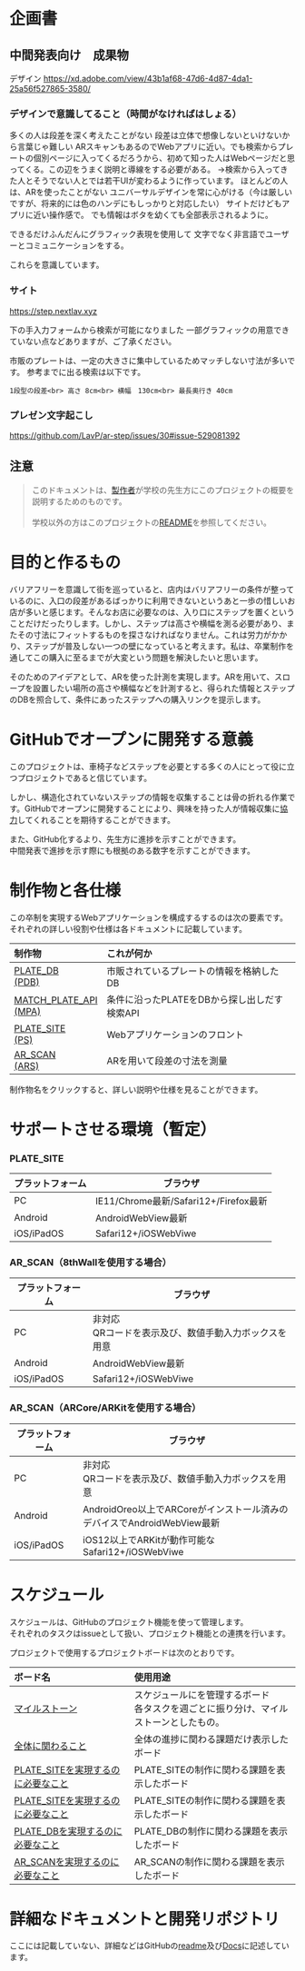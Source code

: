 # 企画書

## 中間発表向け　成果物

デザイン
https://xd.adobe.com/view/43b1af68-47d6-4d87-4da1-25a56f527865-3580/

### デザインで意識してること（時間がなければはしょる）
多くの人は段差を深く考えたことがない
段差は立体で想像しないといけないから言葉じゃ難しい
ARスキャンもあるのでWebアプリに近い。でも検索からプレートの個別ページに入ってくるだろうから、初めて知った人はWebページだと思ってくる。この辺をうまく説明と導線をする必要がある。
→検索から入ってきた人とそうでない人とでは若干UIが変わるように作っています。
ほとんどの人は、ARを使ったことがない
ユニバーサルデザインを常に心がける（今は厳しいですが、将来的には色のハンデにもしっかりと対応したい）
サイトだけどもアプリに近い操作感で。
でも情報はボタを幼くても全部表示されるように。

できるだけふんだんにグラフィック表現を使用して
文字でなく非言語でユーザーとコミュニケーションをする。

これらを意識しています。

### サイト
https://step.nextlav.xyz

下の手入力フォームから検索が可能になりました
一部グラフィックの用意できていない点などありますが、ご了承ください。

市販のプレートは、一定の大きさに集中しているためマッチしない寸法が多いです。
参考までに出る検索は以下です。

`
1段型の段差<br>
高さ 8cm<br>
横幅　130cm<br>
最長奥行き 40cm
`



### プレゼン文字起こし
https://github.com/LavP/ar-step/issues/30#issue-529081392

## 注意
>このドキュメントは、[製作者](https://github.com/LavP)が学校の先生方にこのプロジェクトの概要を説明するためのものです。<br><br>
学校以外の方はこのプロジェクトの[README](/README.md)を参照してください。


# 目的と作るもの

バリアフリーを意識して街を巡っていると、店内はバリアフリーの条件が整っているのに、入口の段差があるばっかりに利用できないというあと一歩の惜しいお店が多いと感じます。そんなお店に必要なのは、入り口にステップを置くということだけだったりします。しかし、ステップは高さや横幅を測る必要があり、またその寸法にフィットするものを探さなければなりません。これは労力がかかり、ステップが普及しない一つの壁になっていると考えます。私は、卒業制作を通してこの購入に至るまでが大変という問題を解決したいと思います。

そのためのアイデアとして、ARを使った計測を実現します。ARを用いて、スロープを設置したい場所の高さや横幅などを計測すると、得られた情報とステップのDBを照合して、条件にあったステップへの購入リンクを提示します。

# GitHubでオープンに開発する意義

このプロジェクトは、車椅子などステップを必要とする多くの人にとって役に立つプロジェクトであると信じています。

しかし、構造化されていないステップの情報を収集することは骨の折れる作業です。GitHubでオープンに開発することにより、興味を持った人が情報収集に[協力](/Docs/PLATE_DB/plate_db.md)してくれることを期待することができます。

また、GitHub化するより、先生方に進捗を示すことができます。<br>
中間発表で進捗を示す際にも根拠のある数字を示すことができます。


# 制作物と各仕様
この卒制を実現するWebアプリケーションを構成するするのは次の要素です。<br>
それぞれの詳しい役割や仕様は各ドキュメントに記載しています。

|制作物|これが何か|
|:-|:-|
|[PLATE_DB<br>(PDB)](/Docs/PLATE_DB/plate_db.md)|市販されているプレートの情報を格納したDB|
|[MATCH_PLATE_API<br>(MPA)](/Docs/MATCH_PLATE_API/match_plate_api.md)|条件に沿ったPLATEをDBから探し出しだす検索API|
|[PLATE_SITE<br>(PS)](/Docs/PLATE_SITE/plate_site.md)|Webアプリケーションのフロント|
|[AR_SCAN<br>(ARS)](/Docs/AR_SCAN/ar_scan.md)|ARを用いて段差の寸法を測量|

制作物名をクリックすると、詳しい説明や仕様を見ることができます。


# サポートさせる環境（暫定）

### PLATE_SITE

|プラットフォーム|ブラウザ|
|-|-|
|PC|IE11/Chrome最新/Safari12+/Firefox最新|
|Android|AndroidWebView最新|
|iOS/iPadOS|Safari12+/iOSWebViwe|

### AR_SCAN（8thWallを使用する場合）

|プラットフォーム|ブラウザ|
|-|-|
|PC|非対応<br>QRコードを表示及び、数値手動入力ボックスを用意|
|Android|AndroidWebView最新|
|iOS/iPadOS|Safari12+/iOSWebViwe|

### AR_SCAN（ARCore/ARKitを使用する場合）

|プラットフォーム|ブラウザ|
|-|-|
|PC|非対応<br>QRコードを表示及び、数値手動入力ボックスを用意|
|Android|AndroidOreo以上でARCoreがインストール済みのデバイスでAndroidWebView最新
|iOS/iPadOS|iOS12以上でARKitが動作可能なSafari12+/iOSWebViwe|


# スケジュール

スケジュールは、GitHubのプロジェクト機能を使って管理します。<br>
それぞれのタスクはissueとして扱い、プロジェクト機能との連携を行います。

プロジェクトで使用するプロジェクトボードは次のとおりです。

|ボード名|使用用途|
|:-|:-|
|[マイルストーン](https://github.com/LavP/ar-step/projects/6)|スケジュールにを管理するボード<br>各タスクを週ごとに振り分け、マイルストーンとしたもの。|
|[全体に関わること](https://github.com/LavP/ar-step/projects/5)|全体の進捗に関わる課題だけ表示したボード|
|[PLATE_SITEを実現するのに必要なこと](https://github.com/LavP/ar-step/projects/4)|PLATE_SITEの制作に関わる課題を表示したボード|
|[PLATE_SITEを実現するのに必要なこと](https://github.com/LavP/ar-step/projects/3)|PLATE_SITEの制作に関わる課題を表示したボード|
|[PLATE_DBを実現するのに必要なこと](https://github.com/LavP/ar-step/projects/2)|PLATE_DBの制作に関わる課題を表示したボード|
|[AR_SCANを実現するのに必要なこと](https://github.com/LavP/ar-step/projects/1)|AR_SCANの制作に関わる課題を表示したボード|

# 詳細なドキュメントと開発リポジトリ
ここには記載していない、詳細などはGitHubの[readme](/README.md)及び[Docs](/Docs)に記述しています。
